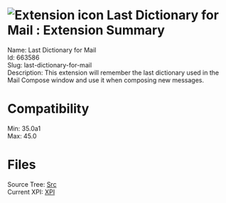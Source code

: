# ![Extension icon](https://addons.thunderbird.net/static/img/addon-icons/default-64.png) Last Dictionary for Mail : Extension Summary

Name: Last Dictionary for Mail  
Id: 663586  
Slug: last-dictionary-for-mail  
Description: This extension will remember the last dictionary used in the Mail Compose window and use it when composing new messages.
  

# Compatibility
Min: 35.0a1  
Max: 45.0  

# Files

Source Tree: [Src](C:/Dev/Thunderbird/ThunderKdB/xall/xOther/663586-last-dictionary-for-mail/src)  
Current XPI: [XPI](C:/Dev/Thunderbird/ThunderKdB/xall/xOther/663586-last-dictionary-for-mail/xpi)  



